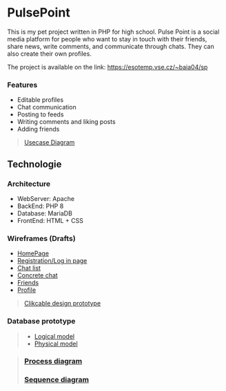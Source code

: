 # PulsePoint
This is my pet project written in PHP for high school. Pulse Point is a social media platform for people who want to stay in touch with their friends, share news, write comments, and communicate through chats. They can also create their own profiles.

The project is available on the link: https://esotemp.vse.cz/~baia04/sp

### Features
- Editable profiles
- Chat communication
- Posting to feeds
- Writing comments and liking posts
- Adding friends

> [Usecase Diagram](https://drive.google.com/file/d/1Px13BAkCzHFw9hZKSgOeWQFXBCCmwZOI/view?usp=sharing)

## Technologie
### Architecture
- WebServer: Apache
- BackEnd: PHP 8
- Database: MariaDB
- FrontEnd: HTML + CSS

### Wireframes (Drafts)
- [HomePage](https://cdn.discordapp.com/attachments/715921444059611187/1098779238359896175/Home_Page.png)
- [Registration/Log in page](https://cdn.discordapp.com/attachments/715921444059611187/1098779510989652058/Registration.png)
- [Chat list](https://cdn.discordapp.com/attachments/715921444059611187/1098779797590638592/Chats.png)
- [Concrete chat](https://cdn.discordapp.com/attachments/715921444059611187/1098780889229561938/chat.png)
- [Friends](https://cdn.discordapp.com/attachments/715921444059611187/1098781035321368767/Friends.png)
- [Profile](https://cdn.discordapp.com/attachments/715921444059611187/1098781273130008718/Profile.png)

> [Clikcable design prototype](https://www.figma.com/proto/fE7777Kw5WzXOeVOoUx4bB/Pulse-Point?type=design&node-id=18-2&scaling=min-zoom&page-id=0%3A1&starting-point-node-id=18%3A2)

### Database prototype
> - [Logical model](https://img001.prntscr.com/file/img001/fyVdqx23TXixCyVRECVKNw.png)
> - [Physical model](https://img001.prntscr.com/file/img001/ntDgEFMKTYCee_lvrvmCkg.png)

> ### [Process diagram](https://app.diagrams.net/#G1vrb4y1bZtPI6bhygOiHgVsjLg2GVgqRf)
> 
> ### [Sequence diagram](https://drive.google.com/file/d/1kdMo6XNkfdhMHtBfi3iCpXNH3aag6pyb/view?usp=sharing)
